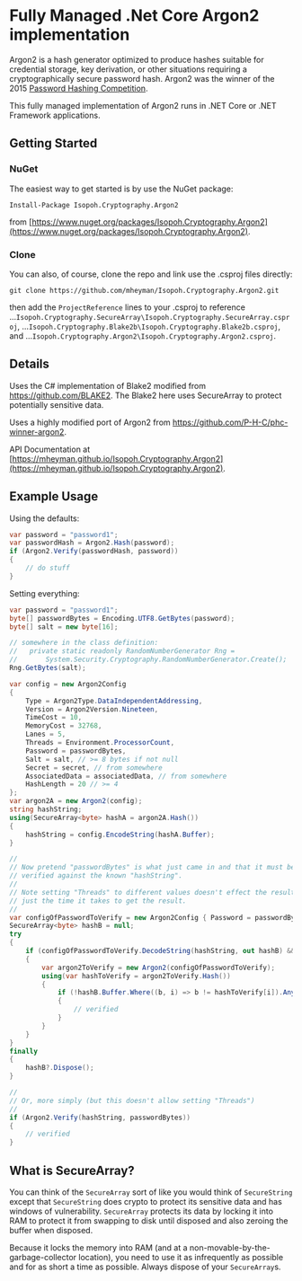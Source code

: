 # Fully Managed .Net Core Argon2 implementation

Argon2 is a hash generator optimized to produce hashes suitable for
credential storage, key derivation, or other situations requiring a
cryptographically secure password hash. Argon2 was the winner of the
2015 [Password Hashing Competition](https://password-hashing.net/).

This fully managed implementation of Argon2 runs in .NET Core or .NET
Framework applications.

## Getting Started

### NuGet

The easiest way to get started is by use the NuGet package:

```shell
Install-Package Isopoh.Cryptography.Argon2
```

from [https://www.nuget.org/packages/Isopoh.Cryptography.Argon2](https://www.nuget.org/packages/Isopoh.Cryptography.Argon2).

### Clone

You can also, of course, clone the repo and link use the .csproj files directly:

```shell
git clone https://github.com/mheyman/Isopoh.Cryptography.Argon2.git
```

then add the `ProjectReference` lines to your .csproj to reference
...`Isopoh.Cryptography.SecureArray\Isopoh.Cryptography.SecureArray.csproj`,
...`Isopoh.Cryptography.Blake2b\Isopoh.Cryptography.Blake2b.csproj`, and
...`Isopoh.Cryptography.Argon2\Isopoh.Cryptography.Argon2.csproj`.

## Details

Uses the C# implementation of Blake2 modified from https://github.com/BLAKE2.
The Blake2 here uses SecureArray to protect potentially sensitive data.

Uses a highly modified port of Argon2 from https://github.com/P-H-C/phc-winner-argon2.

API Documentation at [https://mheyman.github.io/Isopoh.Cryptography.Argon2](https://mheyman.github.io/Isopoh.Cryptography.Argon2).

## Example Usage

Using the defaults:

```csharp
var password = "password1";
var passwordHash = Argon2.Hash(password);
if (Argon2.Verify(passwordHash, password))
{
    // do stuff
}
```

Setting everything:

```csharp
var password = "password1";
byte[] passwordBytes = Encoding.UTF8.GetBytes(password);
byte[] salt = new byte[16];

// somewhere in the class definition:
//   private static readonly RandomNumberGenerator Rng =
//       System.Security.Cryptography.RandomNumberGenerator.Create();
Rng.GetBytes(salt);

var config = new Argon2Config
{
    Type = Argon2Type.DataIndependentAddressing,
    Version = Argon2Version.Nineteen,
    TimeCost = 10,
    MemoryCost = 32768,
    Lanes = 5,
    Threads = Environment.ProcessorCount,
    Password = passwordBytes,
    Salt = salt, // >= 8 bytes if not null
    Secret = secret, // from somewhere
    AssociatedData = associatedData, // from somewhere
    HashLength = 20 // >= 4
};
var argon2A = new Argon2(config);
string hashString;
using(SecureArray<byte> hashA = argon2A.Hash())
{
    hashString = config.EncodeString(hashA.Buffer);
}

//
// Now pretend "passwordBytes" is what just came in and that it must be
// verified against the known "hashString".
//
// Note setting "Threads" to different values doesn't effect the result,
// just the time it takes to get the result.
//
var configOfPasswordToVerify = new Argon2Config { Password = passwordBytes, Threads = 1 };
SecureArray<byte> hashB = null;
try
{
    if (configOfPasswordToVerify.DecodeString(hashString, out hashB) && hashB != null)
    {
        var argon2ToVerify = new Argon2(configOfPasswordToVerify);
        using(var hashToVerify = argon2ToVerify.Hash())
        {
            if (!hashB.Buffer.Where((b, i) => b != hashToVerify[i]).Any())
            {
                // verified
            }
        }
    }
}
finally
{
    hashB?.Dispose();
}

//
// Or, more simply (but this doesn't allow setting "Threads")
//
if (Argon2.Verify(hashString, passwordBytes))
{
    // verified
}

```

## What is SecureArray?

You can think of the `SecureArray` sort of like you would think of
`SecureString` except that `SecureString` does crypto to protect
its sensitive data and has windows of vulnerability. `SecureArray`
protects its data by locking it into RAM to protect it from swapping
to disk until disposed and also zeroing the buffer when disposed.

Because it locks the memory into RAM (and at a
non-movable-by-the-garbage-collector location), you need to use it
as infrequently as possible and for as short a time as possible.
Always dispose of your `SecureArray`s.
